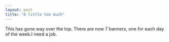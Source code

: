 ```yaml
---
layout: post
title: "A little too much"
---
```

This has gone way over the top. There are now 7 banners, one for each day of
the week.I need a job.
